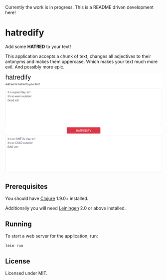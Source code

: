 Currently the work is in progress. This is a README driven development here!

# hatredify

Add some **HATRED** to your text!

This application accepts a chunk of text, changes all adjectives to their
antonyms and makes them uppercase. Which makes your text much more evil. And
possibly more epic.

![Main screen][1]

[1]: docs/main_screen.png

## Prerequisites

You should have [Clojure][2] 1.9.0+ installed.

Additionally you will need [Leiningen][1] 2.0 or above installed.

[1]: https://github.com/technomancy/leiningen
[2]: https://clojure.org/guides/getting_started

## Running

To start a web server for the application, run:

    lein run

## License

Licensed under MIT.
